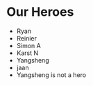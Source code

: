 Our Heroes
==========
* Ryan
* Reinier
* Simon A
* Karst N
* Yangsheng
* jaan
* Yangsheng is not a hero
